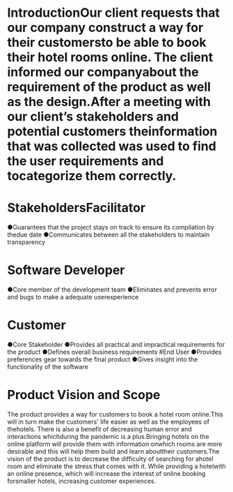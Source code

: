 # IntroductionOur client requests that our company construct a way for their customersto be able to book their hotel rooms online. The client informed our companyabout the requirement of the product as well as the design.After a meeting with our client’s stakeholders and potential customers theinformation that was collected was used to find the user requirements and tocategorize them correctly.
# StakeholdersFacilitator
●Guarantees that the project stays on track to ensure its compilation by thedue date
●Communicates between all the stakeholders to maintain transparency 
# Software Developer
●Core member of the development team
●Eliminates and prevents error and bugs to make a adequate userexperience
# Customer
●Core Stakeholder
●Provides all practical and impractical requirements for the product
●Defines overall business requirements
#End User
●Provides preferences gear towards the final product
●Gives insight into the functionality of the software
# Product Vision and Scope
The product provides a way for customers to book a hotel room online.This will in turn make the customers' life easier as well as the employees of thehotels. There is also a benefit of decreasing human error and interactions whichduring the pandemic is a plus.Bringing hotels on the online platform will provide them with information onwhich rooms are more desirable and this will help them build and learn abouttheir customers.The vision of the product is to decrease the difficulty of searching for ahotel room and eliminate the stress that comes with it. While providing a hotelwith an online presence, which will increase the interest of online booking forsmaller hotels, increasing customer experiences.
